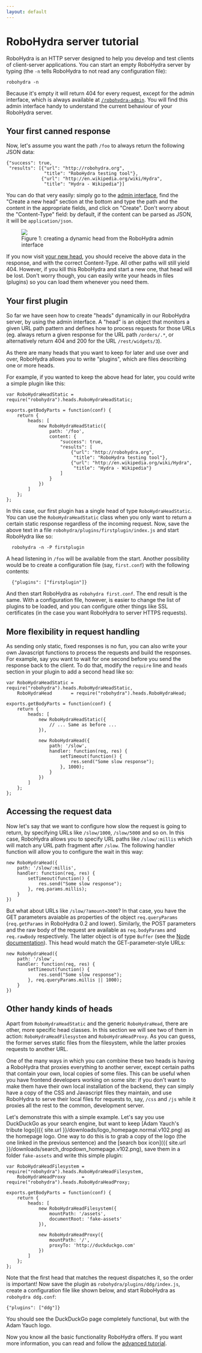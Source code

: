 ```yaml
---
layout: default
---
```

RoboHydra server tutorial
=========================

RoboHydra is an HTTP server designed to help you develop and test clients
of client-server applications. You can start an empty RoboHydra server
by typing (the `-n` tells RoboHydra to not read any configuration file):

    robohydra -n

Because it's empty it will return 404 for every request, except for
the admin interface, which is always available at
[`/robohydra-admin`](http://localhost:3000/robohydra-admin). You will
find this admin interface handy to understand the current behaviour of
your RoboHydra server.


Your first canned response
--------------------------

Now, let's assume you want the path `/foo` to always return the
following JSON data:

    {"success": true,
     "results": [{"url": "http://robohydra.org",
                  "title": "RoboHydra testing tool"},
                 {"url": "http://en.wikipedia.org/wiki/Hydra",
                  "title": "Hydra - Wikipedia"}]

You can do that very easily: simply go to the [admin
interface](http://localhost:3000/robohydra-admin), find the "Create a
new head" section at the bottom and type the path and the content in
the appropriate fields, and click on "Create". Don't worry about the
"Content-Type" field: by default, if the content can be parsed as
JSON, it will be `application/json`.

<figure>
  <img src="../../static/img/robohydra-admin1.png" />
  <figcaption>Figure 1: creating a dynamic head from the RoboHydra
  admin interface</figcaption>
</figure>

If you now visit [your new head](http://localhost:3000/foo), you
should receive the above data in the response, and with the correct
Content-Type. All other paths will still yield 404. However, if you
kill this RoboHydra and start a new one, that head will be lost. Don't
worry though, you can easily write your heads in files (plugins) so
you can load them whenever you need them.


Your first plugin
-----------------

So far we have seen how to create "heads" dynamically in our RoboHydra
server, by using the admin interface. A "head" is an object that
monitors a given URL path pattern and defines how to process requests
for those URLs (eg. always return a given response for the URL path
`/orders/.*`, or alternatively return 404 and 200 for the URL
`/rest/widgets/3`).

As there are many heads that you want to keep for later and use over
and over, RoboHydra allows you to write "plugins", which are files
describing one or more heads.

For example, if you wanted to keep the above head for later, you could
write a simple plugin like this:

    var RoboHydraHeadStatic = require("robohydra").heads.RoboHydraHeadStatic;
    
    exports.getBodyParts = function(conf) {
        return {
            heads: [
                new RoboHydraHeadStatic({
                    path: '/foo',
                    content: {
                        "success": true,
                        "results": [
                            {"url": "http://robohydra.org",
                             "title": "RoboHydra testing tool"},
                            {"url": "http://en.wikipedia.org/wiki/Hydra",
                             "title": "Hydra - Wikipedia"}
                        ]
                    }
                })
            ]
        };
    };

In this case, our first plugin has a single head of type
`RoboHydraHeadStatic`. You can use the `RoboHydraHeadStatic` class
when you only want to return a certain static response regardless of
the incoming request. Now, save the above text in a file
`robohydra/plugins/firstplugin/index.js` and start RoboHydra like so:

      robohydra -n -P firstplugin

A head listening in `/foo` will be available from the start. Another
possibility would be to create a configuration file (say,
`first.conf`) with the following contents:

      {"plugins": ["firstplugin"]}

And then start RoboHydra as `robohydra first.conf`. The end result is
the same. With a configuration file, however, is easier to change the
list of plugins to be loaded, and you can configure other things like
SSL certificates (in the case you want RoboHydra to server HTTPS
requests).


More flexibility in request handling
------------------------------------

As sending only static, fixed responses is no fun, you can also write
your own Javascript functions to process the requests and build the
responses. For example, say you want to wait for one second before you
send the response back to the client. To do that, modify the `require`
line and `heads` section in your plugin to add a second head like so:

    var RoboHydraHeadStatic = require("robohydra").heads.RoboHydraHeadStatic,
        RoboHydraHead       = require("robohydra").heads.RoboHydraHead;
    
    exports.getBodyParts = function(conf) {
        return {
            heads: [
                new RoboHydraHeadStatic({
                    // ... Same as before ...
                }),
    
                new RoboHydraHead({
                    path: '/slow',
                    handler: function(req, res) {
                        setTimeout(function() {
                            res.send("Some slow response");
                        }, 1000);
                    }
                })
            ]
        };
    };


Accessing the request data
--------------------------

Now let's say that we want to configure how slow the request is going
to return, by specifying URLs like `/slow/1000`, `/slow/5000` and so
on. In this case, RoboHydra allows you to specify URL paths like
`/slow/:millis` which will match any URL path fragment after
`/slow`. The following handler function will allow you to configure
the wait in this way:

    new RoboHydraHead({
        path: '/slow/:millis',
        handler: function(req, res) {
            setTimeout(function() {
                res.send("Some slow response");
            }, req.params.millis);
        }
    })

But what about URLs like `/slow/?amount=3000`? In that case, you have
the GET parameters avaiable as properties of the object
`req.queryParams` (`req.getParams` in RoboHydra 0.2 and
lower). Similarly, the POST parameters and the raw body of the request
are available as `req.bodyParams` and `req.rawBody` respectively. The
latter object is of type `Buffer` (see the [Node
documentation](http://nodejs.org/docs/latest/api/buffer.html)). This
head would match the GET-parameter-style URLs:

    new RoboHydraHead({
        path: '/slow',
        handler: function(req, res) {
            setTimeout(function() {
                res.send("Some slow response");
            }, req.queryParams.millis || 1000);
        }
    })


Other handy kinds of heads
--------------------------

Apart from `RoboHydraHeadStatic` and the generic `RoboHydraHead`,
there are other, more specific head classes. In this section we will
see two of them in action: `RoboHydraHeadFilesystem` and
`RoboHydraHeadProxy`. As you can guess, the former serves static files
from the filesystem, while the latter proxies requests to another URL.

One of the many ways in which you can combine these two heads is
having a RoboHydra that proxies everything to another server, except
certain paths that contain your own, local copies of some files. This
can be useful when you have frontend developers working on some site:
if you don't want to make them have their own local installation of
the backend, they can simply have a copy of the CSS and Javascript
files they maintain, and use RoboHydra to serve their local files for
requests to, say, `/css` and `/js` while it proxies all the rest to
the common, development server.

Let's demonstrate this with a simple example. Let's say you use
DuckDuckGo as your search engine, but want to keep [Adam Yauch's
tribute logo]({{ site.url }}/downloads/logo_homepage.normal.v102.png)
as the homepage logo. One way to do this is to grab a copy of the logo
(the one linked in the previous sentence) and the [search box
icon]({{ site.url }}/downloads/search_dropdown_homepage.v102.png),
save them in a folder `fake-assets` and write this simple plugin:

    var RoboHydraHeadFilesystem = require("robohydra").heads.RoboHydraHeadFilesystem,
        RoboHydraHeadProxy      = require("robohydra").heads.RoboHydraHeadProxy;
    
    exports.getBodyParts = function(conf) {
        return {
            heads: [
                new RoboHydraHeadFilesystem({
                    mountPath: '/assets',
                    documentRoot: 'fake-assets'
                }),
    
                new RoboHydraHeadProxy({
                    mountPath: '/',
                    proxyTo: 'http://duckduckgo.com'
                })
            ]
        };
    };

Note that the first head that matches the request dispatches it, so
the order is important! Now save the plugin as
`robohydra/plugins/ddg/index.js`, create a configuration file like
shown below, and start RoboHydra as `robohydra ddg.conf`:

    {"plugins": ["ddg"]}

You should see the DuckDuckGo page completely functional, but with the
Adam Yauch logo.

Now you know all the basic functionality RoboHydra offers. If you want
more information, you can read and follow the <a
href="advanced/">advanced tutorial</a>.
